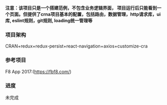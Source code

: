 **注意：该项目只是一个搭建范例，不包含业务逻辑界面， 项目运行后只能看到一个页面。但提供了crna项目基本的配置，包括路由，数据管理，http请求库，ui库, eslint规则，git规则, loading统一管理等**

### 项目架构
CRAN+redux+redux-persist+react-navigation+axios+customize-cra

### 参考项目
F8 App 2017:(https://fbf8.com/)

### 进度
未完成